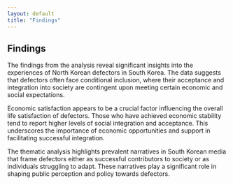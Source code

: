 ```yaml
---
layout: default
title: "Findings"
---
```


<div class="content-section bg-light">
  <div class="container">
    <h2>Findings</h2>
    <p>
      The findings from the analysis reveal significant insights into the experiences of North Korean defectors in South Korea. The data suggests that defectors often face conditional inclusion, where their acceptance and integration into society are contingent upon meeting certain economic and social expectations.
    </p>
    <p>
      Economic satisfaction appears to be a crucial factor influencing the overall life satisfaction of defectors. Those who have achieved economic stability tend to report higher levels of social integration and acceptance. This underscores the importance of economic opportunities and support in facilitating successful integration.
    </p>
    <p>
      The thematic analysis highlights prevalent narratives in South Korean media that frame defectors either as successful contributors to society or as individuals struggling to adapt. These narratives play a significant role in shaping public perception and policy towards defectors.
    </p>
  </div>
</div>
